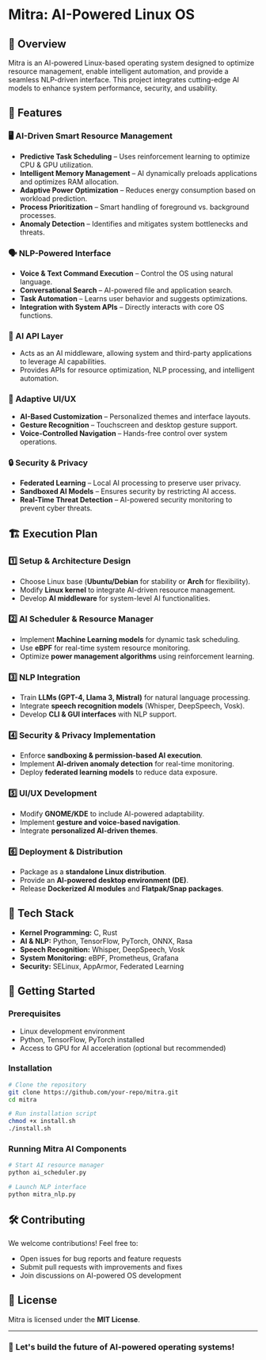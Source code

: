 # Mitra: AI-Powered Linux OS

## 🚀 Overview
Mitra is an AI-powered Linux-based operating system designed to optimize resource management, enable intelligent automation, and provide a seamless NLP-driven interface. This project integrates cutting-edge AI models to enhance system performance, security, and usability.

## 🌟 Features

### 🖥️ AI-Driven Smart Resource Management
- **Predictive Task Scheduling** – Uses reinforcement learning to optimize CPU & GPU utilization.
- **Intelligent Memory Management** – AI dynamically preloads applications and optimizes RAM allocation.
- **Adaptive Power Optimization** – Reduces energy consumption based on workload prediction.
- **Process Prioritization** – Smart handling of foreground vs. background processes.
- **Anomaly Detection** – Identifies and mitigates system bottlenecks and threats.

### 🗣️ NLP-Powered Interface
- **Voice & Text Command Execution** – Control the OS using natural language.
- **Conversational Search** – AI-powered file and application search.
- **Task Automation** – Learns user behavior and suggests optimizations.
- **Integration with System APIs** – Directly interacts with core OS functions.

### 🔧 AI API Layer
- Acts as an AI middleware, allowing system and third-party applications to leverage AI capabilities.
- Provides APIs for resource optimization, NLP processing, and intelligent automation.

### 🎨 Adaptive UI/UX
- **AI-Based Customization** – Personalized themes and interface layouts.
- **Gesture Recognition** – Touchscreen and desktop gesture support.
- **Voice-Controlled Navigation** – Hands-free control over system operations.

### 🔒 Security & Privacy
- **Federated Learning** – Local AI processing to preserve user privacy.
- **Sandboxed AI Models** – Ensures security by restricting AI access.
- **Real-Time Threat Detection** – AI-powered security monitoring to prevent cyber threats.

## 🏗️ Execution Plan

### 1️⃣ **Setup & Architecture Design**
- Choose Linux base (**Ubuntu/Debian** for stability or **Arch** for flexibility).
- Modify **Linux kernel** to integrate AI-driven resource management.
- Develop **AI middleware** for system-level AI functionalities.

### 2️⃣ **AI Scheduler & Resource Manager**
- Implement **Machine Learning models** for dynamic task scheduling.
- Use **eBPF** for real-time system resource monitoring.
- Optimize **power management algorithms** using reinforcement learning.

### 3️⃣ **NLP Integration**
- Train **LLMs (GPT-4, Llama 3, Mistral)** for natural language processing.
- Integrate **speech recognition models** (Whisper, DeepSpeech, Vosk).
- Develop **CLI & GUI interfaces** with NLP support.

### 4️⃣ **Security & Privacy Implementation**
- Enforce **sandboxing & permission-based AI execution**.
- Implement **AI-driven anomaly detection** for real-time monitoring.
- Deploy **federated learning models** to reduce data exposure.

### 5️⃣ **UI/UX Development**
- Modify **GNOME/KDE** to include AI-powered adaptability.
- Implement **gesture and voice-based navigation**.
- Integrate **personalized AI-driven themes**.

### 6️⃣ **Deployment & Distribution**
- Package as a **standalone Linux distribution**.
- Provide an **AI-powered desktop environment (DE)**.
- Release **Dockerized AI modules** and **Flatpak/Snap packages**.

## 🔧 Tech Stack
- **Kernel Programming:** C, Rust
- **AI & NLP:** Python, TensorFlow, PyTorch, ONNX, Rasa
- **Speech Recognition:** Whisper, DeepSpeech, Vosk
- **System Monitoring:** eBPF, Prometheus, Grafana
- **Security:** SELinux, AppArmor, Federated Learning

## 📌 Getting Started
### Prerequisites
- Linux development environment
- Python, TensorFlow, PyTorch installed
- Access to GPU for AI acceleration (optional but recommended)

### Installation
```bash
# Clone the repository
git clone https://github.com/your-repo/mitra.git
cd mitra

# Run installation script
chmod +x install.sh
./install.sh
```

### Running Mitra AI Components
```bash
# Start AI resource manager
python ai_scheduler.py

# Launch NLP interface
python mitra_nlp.py
```

## 🛠️ Contributing
We welcome contributions! Feel free to:
- Open issues for bug reports and feature requests
- Submit pull requests with improvements and fixes
- Join discussions on AI-powered OS development

## 📜 License
Mitra is licensed under the **MIT License**.

---
### 🌟 **Let's build the future of AI-powered operating systems!**

